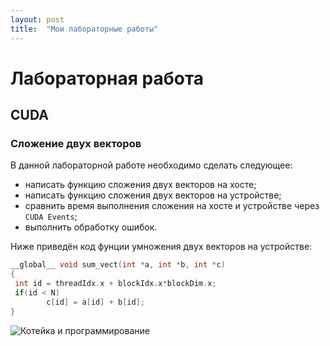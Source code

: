 ```yaml
---
layout: post
title:  "Мои лабораторные работы"
---
```

# Лабораторная работа #  
## CUDA ##  
### Сложение двух векторов ###  

В данной лабораторной работе необходимо сделать следующее:  
* написать функцию сложения двух векторов на хосте;  
* написать функцию сложения двух векторов на устройстве;  
* сравнить время выполнения сложения на хосте и устройстве через `CUDA Events`;  
* выполнить обработку ошибок.  

Ниже приведён код фунции умножения двух векторов на устройстве:  
```c++  
__global__ void sum_vect(int *a, int *b, int *c)
{
 int id = threadIdx.x + blockIdx.x*blockDim.x;
 if(id < N)
		c[id] = a[id] + b[id];
}  
```  

![](https://avavatar.ru/images/original/3/KBndhDVyOR4Y0w3e.jpg "Котейка и программирование")  

  

